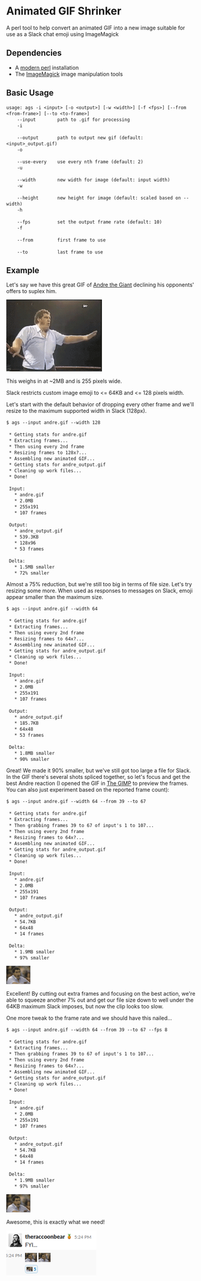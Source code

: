 # Animated GIF Shrinker
A perl tool to help convert an animated GIF into a new image suitable for use as a Slack chat emoji using ImageMagick

## Dependencies
 * A [modern perl](https://perlbrew.pl/) installation
 * The [ImageMagick](https://www.imagemagick.org/script/index.php) image manipulation tools

## Basic Usage
```
usage: ags -i <input> [-o <output>] [-w <width>] [-f <fps>] [--from <from-frame>] [--to <to-frame>]
    --input        path to .gif for processing
    -i             

    --output       path to output new gif (default: <input>_output.gif)
    -o             

    --use-every    use every nth frame (default: 2)
    -u             

    --width        new width for image (default: input width)
    -w             

    --height       new height for image (default: scaled based on --width)
    -h             

    --fps          set the output frame rate (default: 10)
    -f             

    --from         first frame to use

    --to           last frame to use
```

## Example

Let's say we have this great GIF of [Andre the Giant](https://en.wikipedia.org/wiki/Andr%C3%A9_the_Giant) declining his opponents' offers to suplex him.

![Andre Says No](example/andre.gif?raw=true "andre.gif : Andre Says 'No'")

This weighs in at ~2MB and is 255 pixels wide.

Slack restricts custom image emoji to <= 64KB and <= 128 pixels width.

Let's start with the default behavior of dropping every other frame and we'll resize to the maximum supported width in Slack (128px).

```
$ ags --input andre.gif --width 128

 * Getting stats for andre.gif
 * Extracting frames...
 * Then using every 2nd frame
 * Resizing frames to 128x?...
 * Assembling new animated GIF...
 * Getting stats for andre_output.gif
 * Cleaning up work files...
 * Done!

 Input:
   * andre.gif
   * 2.0MB
   * 255x191
   * 107 frames

 Output:
   * andre_output.gif
   * 539.3KB
   * 128x96
   * 53 frames

 Delta:
   * 1.5MB smaller
   * 72% smaller

```

Almost a 75% reduction, but we're still too big in terms of file size.  Let's try resizing some more.  When used as responses to messages on Slack, emoji appear smaller than the maximum size.


```
$ ags --input andre.gif --width 64

 * Getting stats for andre.gif
 * Extracting frames...
 * Then using every 2nd frame
 * Resizing frames to 64x?...
 * Assembling new animated GIF...
 * Getting stats for andre_output.gif
 * Cleaning up work files...
 * Done!

 Input:
   * andre.gif
   * 2.0MB
   * 255x191
   * 107 frames

 Output:
   * andre_output.gif
   * 185.7KB
   * 64x48
   * 53 frames

 Delta:
   * 1.8MB smaller
   * 90% smaller
```
 
Great!  We made it 90% smaller, but we've still got too large a file for Slack.  In the GIF there's several shots spliced together, so let's focus and get the best Andre reaction (I opened the GIF in [The GIMP](https://www.gimp.org/) to preview the frames.  You can also just experiment based on the reported frame count):

```
$ ags --input andre.gif --width 64 --from 39 --to 67

 * Getting stats for andre.gif
 * Extracting frames...
 * Then grabbing frames 39 to 67 of input's 1 to 107...
 * Then using every 2nd frame
 * Resizing frames to 64x?...
 * Assembling new animated GIF...
 * Getting stats for andre_output.gif
 * Cleaning up work files...
 * Done!

 Input:
   * andre.gif
   * 2.0MB
   * 255x191
   * 107 frames

 Output:
   * andre_output.gif
   * 54.7KB
   * 64x48
   * 14 frames

 Delta:
   * 1.9MB smaller
   * 97% smaller
```

![Andre Says No](example/andre_output_slow.gif?raw=true "andre.gif : Andre Says 'No'")

Excellent!  By cutting out extra frames and focusing on the best action, we're able to squeeze another 7% out and get our file size down to well under the 64KB maximum Slack imposes, but now the clip looks too slow.

One more tweak to the frame rate and we should have this nailed...

```
$ ags --input andre.gif --width 64 --from 39 --to 67 --fps 8

 * Getting stats for andre.gif
 * Extracting frames...
 * Then grabbing frames 39 to 67 of input's 1 to 107...
 * Then using every 2nd frame
 * Resizing frames to 64x?...
 * Assembling new animated GIF...
 * Getting stats for andre_output.gif
 * Cleaning up work files...
 * Done!

 Input:
   * andre.gif
   * 2.0MB
   * 255x191
   * 107 frames

 Output:
   * andre_output.gif
   * 54.7KB
   * 64x48
   * 14 frames

 Delta:
   * 1.9MB smaller
   * 97% smaller
```

![Andre Says No](example/andre_output.gif?raw=true "andre.gif : Andre Says 'No'")

Awesome, this is exactly what we need!

![Andre No Emoji Slack](example/andre_emoji_slack.png?raw=true "andre_emoji.png : Andre No Emoji Slack")